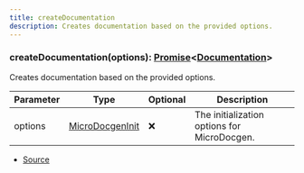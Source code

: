 ```yaml
---
title: createDocumentation
description: Creates documentation based on the provided options.
---
```



### createDocumentation(options): [Promise](https://developer.mozilla.org/en-US/docs/Web/JavaScript/Reference/Global_Objects/Promise)\<[Documentation](/docs/markdown/types/Documentation.md)>

Creates documentation based on the provided options.



| Parameter | Type | Optional | Description |
| ----------- | ----------- | ----------- | ----------- |
| options | [MicroDocgenInit](/docs/markdown/types/MicroDocgenInit.md) | ❌ | The initialization options for MicroDocgen. |


- [Source](https://github.com/neplextech/micro-docgen/blob/0a3a2574da6de7199a2316a00abcd9d9f17c69a7/src/documentation.ts#L110)